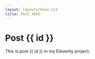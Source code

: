 ```yaml
---
layout: layouts/base.njk
title: Post 3695
---
```


# Post {{ id }}

This is post {{ id }} in my Eleventy project.
